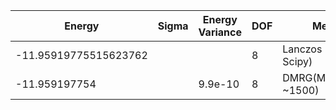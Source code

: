 |       Energy          |  Sigma          | Energy Variance  | DOF |Method                                                          | Data repository                |
| ----------------------| --------------- | -----------------| ------- |------------------------------------------------------------|------------------------------- |
| -11.95919775515623762 |                 |                  |   8     | Lanczos (Quspin + Scipy)                                   | https://weinbe58.github.io/QuSpin/ |
| -11.959197754 |     |   9.9e-10    |   8     | DMRG(MaxBondDim ~1500) |  |
